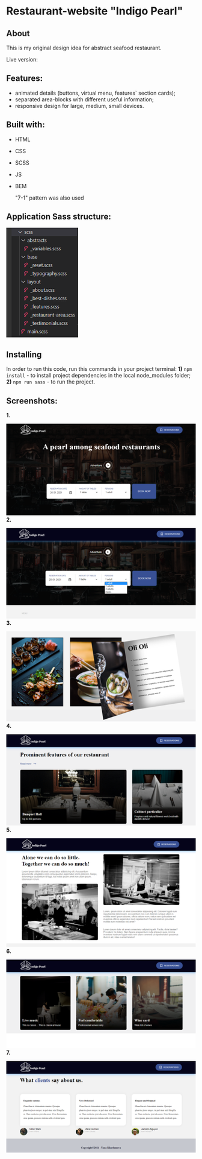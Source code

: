 # Restaurant-website "Indigo Pearl"
## About 
This is my original design idea for abstract seafood restaurant.


Live version:

## Features:

* animated details (buttons, virtual menu, features` section cards);
* separated area-blocks with different useful information;
* responsive design for large, medium, small devices.
## Built with:
* HTML
* CSS
* SCSS
* JS
* BEM

  "7-1" pattern was also used  
## Application Sass structure:
![](screenshots/sass.PNG)
## Installing
In order to run this code, run this commands in your project terminal:
**1)** `npm install` - to install project dependencies in the local node_modules folder;
**2)** `npm run sass` - to run the project.
## Screenshots:
**1.**

![](screenshots/screenshot1.PNG)
**2.**

![](screenshots/screenshot2.PNG)
**3.**

![](screenshots/screenshot3.PNG)
**4.**

![](screenshots/screenshot4.PNG)
**5.**

![](screenshots/screenshot5.PNG)
**6.**

![](screenshots/screenshot6.PNG)
**7.**

![](screenshots/screenshot7.PNG)
